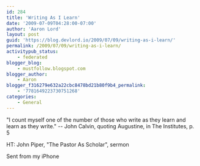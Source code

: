 ```yaml
---
id: 284
title: 'Writing As I Learn'
date: '2009-07-09T04:28:00-07:00'
author: 'Aaron Lord'
layout: post
guid: 'https://blog.devlord.io/2009/07/09/writing-as-i-learn/'
permalink: /2009/07/09/writing-as-i-learn/
activitypub_status:
    - federated
blogger_blog:
    - mustfollow.blogspot.com
blogger_author:
    - Aaron
blogger_f316279e632a22cbc8478bd21b80f9b4_permalink:
    - '7781649223730751268'
categories:
    - General
---
```


"I count myself one of the number of those who write as they learn and learn as they write."
-- John Calvin, quoting Augustine, in The Institutes, p. 5

HT: John Piper, "The Pastor As Scholar", sermon

Sent from my iPhone